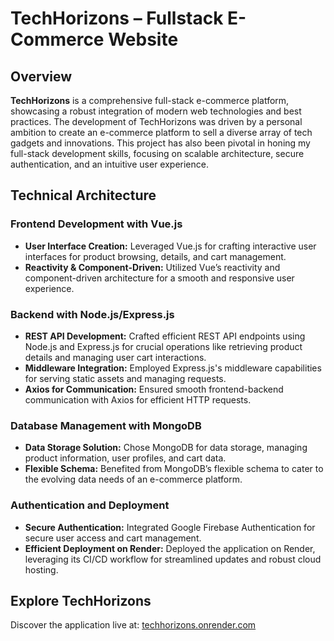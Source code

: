 # TechHorizons – Fullstack E-Commerce Website

## Overview

**TechHorizons** is a comprehensive full-stack e-commerce platform, showcasing a robust integration of modern web technologies and best practices. The development of TechHorizons was driven by a personal ambition to create an e-commerce platform to sell a diverse array of tech gadgets and innovations. This project has also been pivotal in honing my full-stack development skills, focusing on scalable architecture, secure authentication, and an intuitive user experience. 

## Technical Architecture

### Frontend Development with Vue.js
- **User Interface Creation:** Leveraged Vue.js for crafting interactive user interfaces for product browsing, details, and cart management.
- **Reactivity & Component-Driven:** Utilized Vue’s reactivity and component-driven architecture for a smooth and responsive user experience.

### Backend with Node.js/Express.js
- **REST API Development:** Crafted efficient REST API endpoints using Node.js and Express.js for crucial operations like retrieving product details and managing user cart interactions.
- **Middleware Integration:** Employed Express.js's middleware capabilities for serving static assets and managing requests.
- **Axios for Communication:** Ensured smooth frontend-backend communication with Axios for efficient HTTP requests.

### Database Management with MongoDB
- **Data Storage Solution:** Chose MongoDB for data storage, managing product information, user profiles, and cart data.
- **Flexible Schema:** Benefited from MongoDB’s flexible schema to cater to the evolving data needs of an e-commerce platform.

### Authentication and Deployment
- **Secure Authentication:** Integrated Google Firebase Authentication for secure user access and cart management.
- **Efficient Deployment on Render:** Deployed the application on Render, leveraging its CI/CD workflow for streamlined updates and robust cloud hosting.



## Explore TechHorizons

Discover the application live at: [techhorizons.onrender.com](https://techhorizons.onrender.com)




